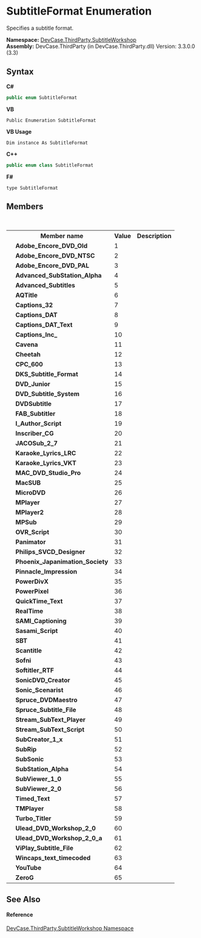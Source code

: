 # SubtitleFormat Enumeration
 

Specifies a subtitle format.

**Namespace:**&nbsp;<a href="N_DevCase_ThirdParty_SubtitleWorkshop">DevCase.ThirdParty.SubtitleWorkshop</a><br />**Assembly:**&nbsp;DevCase.ThirdParty (in DevCase.ThirdParty.dll) Version: 3.3.0.0 (3.3)

## Syntax

**C#**<br />
``` C#
public enum SubtitleFormat
```

**VB**<br />
``` VB
Public Enumeration SubtitleFormat
```

**VB Usage**<br />
``` VB Usage
Dim instance As SubtitleFormat
```

**C++**<br />
``` C++
public enum class SubtitleFormat
```

**F#**<br />
``` F#
type SubtitleFormat
```


## Members
&nbsp;<table><tr><th></th><th>Member name</th><th>Value</th><th>Description</th></tr><tr><td /><td target="F:DevCase.ThirdParty.SubtitleWorkshop.SubtitleFormat.Adobe_Encore_DVD_Old">**Adobe_Encore_DVD_Old**</td><td>1</td><td /></tr><tr><td /><td target="F:DevCase.ThirdParty.SubtitleWorkshop.SubtitleFormat.Adobe_Encore_DVD_NTSC">**Adobe_Encore_DVD_NTSC**</td><td>2</td><td /></tr><tr><td /><td target="F:DevCase.ThirdParty.SubtitleWorkshop.SubtitleFormat.Adobe_Encore_DVD_PAL">**Adobe_Encore_DVD_PAL**</td><td>3</td><td /></tr><tr><td /><td target="F:DevCase.ThirdParty.SubtitleWorkshop.SubtitleFormat.Advanced_SubStation_Alpha">**Advanced_SubStation_Alpha**</td><td>4</td><td /></tr><tr><td /><td target="F:DevCase.ThirdParty.SubtitleWorkshop.SubtitleFormat.Advanced_Subtitles">**Advanced_Subtitles**</td><td>5</td><td /></tr><tr><td /><td target="F:DevCase.ThirdParty.SubtitleWorkshop.SubtitleFormat.AQTitle">**AQTitle**</td><td>6</td><td /></tr><tr><td /><td target="F:DevCase.ThirdParty.SubtitleWorkshop.SubtitleFormat.Captions_32">**Captions_32**</td><td>7</td><td /></tr><tr><td /><td target="F:DevCase.ThirdParty.SubtitleWorkshop.SubtitleFormat.Captions_DAT">**Captions_DAT**</td><td>8</td><td /></tr><tr><td /><td target="F:DevCase.ThirdParty.SubtitleWorkshop.SubtitleFormat.Captions_DAT_Text">**Captions_DAT_Text**</td><td>9</td><td /></tr><tr><td /><td target="F:DevCase.ThirdParty.SubtitleWorkshop.SubtitleFormat.Captions_Inc_">**Captions_Inc_**</td><td>10</td><td /></tr><tr><td /><td target="F:DevCase.ThirdParty.SubtitleWorkshop.SubtitleFormat.Cavena">**Cavena**</td><td>11</td><td /></tr><tr><td /><td target="F:DevCase.ThirdParty.SubtitleWorkshop.SubtitleFormat.Cheetah">**Cheetah**</td><td>12</td><td /></tr><tr><td /><td target="F:DevCase.ThirdParty.SubtitleWorkshop.SubtitleFormat.CPC_600">**CPC_600**</td><td>13</td><td /></tr><tr><td /><td target="F:DevCase.ThirdParty.SubtitleWorkshop.SubtitleFormat.DKS_Subtitle_Format">**DKS_Subtitle_Format**</td><td>14</td><td /></tr><tr><td /><td target="F:DevCase.ThirdParty.SubtitleWorkshop.SubtitleFormat.DVD_Junior">**DVD_Junior**</td><td>15</td><td /></tr><tr><td /><td target="F:DevCase.ThirdParty.SubtitleWorkshop.SubtitleFormat.DVD_Subtitle_System">**DVD_Subtitle_System**</td><td>16</td><td /></tr><tr><td /><td target="F:DevCase.ThirdParty.SubtitleWorkshop.SubtitleFormat.DVDSubtitle">**DVDSubtitle**</td><td>17</td><td /></tr><tr><td /><td target="F:DevCase.ThirdParty.SubtitleWorkshop.SubtitleFormat.FAB_Subtitler">**FAB_Subtitler**</td><td>18</td><td /></tr><tr><td /><td target="F:DevCase.ThirdParty.SubtitleWorkshop.SubtitleFormat.I_Author_Script">**I_Author_Script**</td><td>19</td><td /></tr><tr><td /><td target="F:DevCase.ThirdParty.SubtitleWorkshop.SubtitleFormat.Inscriber_CG">**Inscriber_CG**</td><td>20</td><td /></tr><tr><td /><td target="F:DevCase.ThirdParty.SubtitleWorkshop.SubtitleFormat.JACOSub_2_7">**JACOSub_2_7**</td><td>21</td><td /></tr><tr><td /><td target="F:DevCase.ThirdParty.SubtitleWorkshop.SubtitleFormat.Karaoke_Lyrics_LRC">**Karaoke_Lyrics_LRC**</td><td>22</td><td /></tr><tr><td /><td target="F:DevCase.ThirdParty.SubtitleWorkshop.SubtitleFormat.Karaoke_Lyrics_VKT">**Karaoke_Lyrics_VKT**</td><td>23</td><td /></tr><tr><td /><td target="F:DevCase.ThirdParty.SubtitleWorkshop.SubtitleFormat.MAC_DVD_Studio_Pro">**MAC_DVD_Studio_Pro**</td><td>24</td><td /></tr><tr><td /><td target="F:DevCase.ThirdParty.SubtitleWorkshop.SubtitleFormat.MacSUB">**MacSUB**</td><td>25</td><td /></tr><tr><td /><td target="F:DevCase.ThirdParty.SubtitleWorkshop.SubtitleFormat.MicroDVD">**MicroDVD**</td><td>26</td><td /></tr><tr><td /><td target="F:DevCase.ThirdParty.SubtitleWorkshop.SubtitleFormat.MPlayer">**MPlayer**</td><td>27</td><td /></tr><tr><td /><td target="F:DevCase.ThirdParty.SubtitleWorkshop.SubtitleFormat.MPlayer2">**MPlayer2**</td><td>28</td><td /></tr><tr><td /><td target="F:DevCase.ThirdParty.SubtitleWorkshop.SubtitleFormat.MPSub">**MPSub**</td><td>29</td><td /></tr><tr><td /><td target="F:DevCase.ThirdParty.SubtitleWorkshop.SubtitleFormat.OVR_Script">**OVR_Script**</td><td>30</td><td /></tr><tr><td /><td target="F:DevCase.ThirdParty.SubtitleWorkshop.SubtitleFormat.Panimator">**Panimator**</td><td>31</td><td /></tr><tr><td /><td target="F:DevCase.ThirdParty.SubtitleWorkshop.SubtitleFormat.Philips_SVCD_Designer">**Philips_SVCD_Designer**</td><td>32</td><td /></tr><tr><td /><td target="F:DevCase.ThirdParty.SubtitleWorkshop.SubtitleFormat.Phoenix_Japanimation_Society">**Phoenix_Japanimation_Society**</td><td>33</td><td /></tr><tr><td /><td target="F:DevCase.ThirdParty.SubtitleWorkshop.SubtitleFormat.Pinnacle_Impression">**Pinnacle_Impression**</td><td>34</td><td /></tr><tr><td /><td target="F:DevCase.ThirdParty.SubtitleWorkshop.SubtitleFormat.PowerDivX">**PowerDivX**</td><td>35</td><td /></tr><tr><td /><td target="F:DevCase.ThirdParty.SubtitleWorkshop.SubtitleFormat.PowerPixel">**PowerPixel**</td><td>36</td><td /></tr><tr><td /><td target="F:DevCase.ThirdParty.SubtitleWorkshop.SubtitleFormat.QuickTime_Text">**QuickTime_Text**</td><td>37</td><td /></tr><tr><td /><td target="F:DevCase.ThirdParty.SubtitleWorkshop.SubtitleFormat.RealTime">**RealTime**</td><td>38</td><td /></tr><tr><td /><td target="F:DevCase.ThirdParty.SubtitleWorkshop.SubtitleFormat.SAMI_Captioning">**SAMI_Captioning**</td><td>39</td><td /></tr><tr><td /><td target="F:DevCase.ThirdParty.SubtitleWorkshop.SubtitleFormat.Sasami_Script">**Sasami_Script**</td><td>40</td><td /></tr><tr><td /><td target="F:DevCase.ThirdParty.SubtitleWorkshop.SubtitleFormat.SBT">**SBT**</td><td>41</td><td /></tr><tr><td /><td target="F:DevCase.ThirdParty.SubtitleWorkshop.SubtitleFormat.Scantitle">**Scantitle**</td><td>42</td><td /></tr><tr><td /><td target="F:DevCase.ThirdParty.SubtitleWorkshop.SubtitleFormat.Sofni">**Sofni**</td><td>43</td><td /></tr><tr><td /><td target="F:DevCase.ThirdParty.SubtitleWorkshop.SubtitleFormat.Softitler_RTF">**Softitler_RTF**</td><td>44</td><td /></tr><tr><td /><td target="F:DevCase.ThirdParty.SubtitleWorkshop.SubtitleFormat.SonicDVD_Creator">**SonicDVD_Creator**</td><td>45</td><td /></tr><tr><td /><td target="F:DevCase.ThirdParty.SubtitleWorkshop.SubtitleFormat.Sonic_Scenarist">**Sonic_Scenarist**</td><td>46</td><td /></tr><tr><td /><td target="F:DevCase.ThirdParty.SubtitleWorkshop.SubtitleFormat.Spruce_DVDMaestro">**Spruce_DVDMaestro**</td><td>47</td><td /></tr><tr><td /><td target="F:DevCase.ThirdParty.SubtitleWorkshop.SubtitleFormat.Spruce_Subtitle_File">**Spruce_Subtitle_File**</td><td>48</td><td /></tr><tr><td /><td target="F:DevCase.ThirdParty.SubtitleWorkshop.SubtitleFormat.Stream_SubText_Player">**Stream_SubText_Player**</td><td>49</td><td /></tr><tr><td /><td target="F:DevCase.ThirdParty.SubtitleWorkshop.SubtitleFormat.Stream_SubText_Script">**Stream_SubText_Script**</td><td>50</td><td /></tr><tr><td /><td target="F:DevCase.ThirdParty.SubtitleWorkshop.SubtitleFormat.SubCreator_1_x">**SubCreator_1_x**</td><td>51</td><td /></tr><tr><td /><td target="F:DevCase.ThirdParty.SubtitleWorkshop.SubtitleFormat.SubRip">**SubRip**</td><td>52</td><td /></tr><tr><td /><td target="F:DevCase.ThirdParty.SubtitleWorkshop.SubtitleFormat.SubSonic">**SubSonic**</td><td>53</td><td /></tr><tr><td /><td target="F:DevCase.ThirdParty.SubtitleWorkshop.SubtitleFormat.SubStation_Alpha">**SubStation_Alpha**</td><td>54</td><td /></tr><tr><td /><td target="F:DevCase.ThirdParty.SubtitleWorkshop.SubtitleFormat.SubViewer_1_0">**SubViewer_1_0**</td><td>55</td><td /></tr><tr><td /><td target="F:DevCase.ThirdParty.SubtitleWorkshop.SubtitleFormat.SubViewer_2_0">**SubViewer_2_0**</td><td>56</td><td /></tr><tr><td /><td target="F:DevCase.ThirdParty.SubtitleWorkshop.SubtitleFormat.Timed_Text">**Timed_Text**</td><td>57</td><td /></tr><tr><td /><td target="F:DevCase.ThirdParty.SubtitleWorkshop.SubtitleFormat.TMPlayer">**TMPlayer**</td><td>58</td><td /></tr><tr><td /><td target="F:DevCase.ThirdParty.SubtitleWorkshop.SubtitleFormat.Turbo_Titler">**Turbo_Titler**</td><td>59</td><td /></tr><tr><td /><td target="F:DevCase.ThirdParty.SubtitleWorkshop.SubtitleFormat.Ulead_DVD_Workshop_2_0">**Ulead_DVD_Workshop_2_0**</td><td>60</td><td /></tr><tr><td /><td target="F:DevCase.ThirdParty.SubtitleWorkshop.SubtitleFormat.Ulead_DVD_Workshop_2_0_a">**Ulead_DVD_Workshop_2_0_a**</td><td>61</td><td /></tr><tr><td /><td target="F:DevCase.ThirdParty.SubtitleWorkshop.SubtitleFormat.ViPlay_Subtitle_File">**ViPlay_Subtitle_File**</td><td>62</td><td /></tr><tr><td /><td target="F:DevCase.ThirdParty.SubtitleWorkshop.SubtitleFormat.Wincaps_text_timecoded">**Wincaps_text_timecoded**</td><td>63</td><td /></tr><tr><td /><td target="F:DevCase.ThirdParty.SubtitleWorkshop.SubtitleFormat.YouTube">**YouTube**</td><td>64</td><td /></tr><tr><td /><td target="F:DevCase.ThirdParty.SubtitleWorkshop.SubtitleFormat.ZeroG">**ZeroG**</td><td>65</td><td /></tr></table>

## See Also


#### Reference
<a href="N_DevCase_ThirdParty_SubtitleWorkshop">DevCase.ThirdParty.SubtitleWorkshop Namespace</a><br />